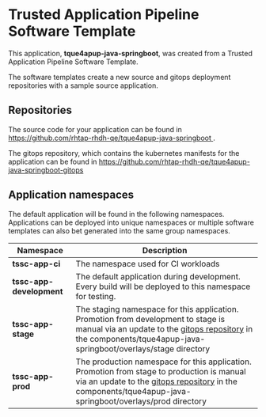 # Trusted Application Pipeline Software Template

This application, **tque4apup-java-springboot**, was created from a Trusted Application Pipeline Software Template.

The software templates create a new source and gitops deployment repositories with a sample source application. 

## Repositories

The source code for your application can be found in [https://github.com/rhtap-rhdh-qe/tque4apup-java-springboot ](https://github.com/rhtap-rhdh-qe/tque4apup-java-springboot ).
 
The gitops repository, which contains the kubernetes manifests for the application can be found in 
[https://github.com/rhtap-rhdh-qe/tque4apup-java-springboot-gitops ](https://github.com/rhtap-rhdh-qe/tque4apup-java-springboot-gitops ) 

## Application namespaces 

The default application will be found in the following namespaces. Applications can be deployed into unique namespaces or multiple software templates can also bet generated into the same group namespaces.  

|  Namespace   |  Description   |  
| -------- | -------- |
| **tssc-app-ci** | The namespace used for CI workloads |
| **tssc-app-development** | The default application during development. Every build will be deployed to this namespace for testing. |
| **tssc-app-stage** | The staging namespace for this application. Promotion from development to stage is manual via an update to the [gitops repository](https://github.com/rhtap-rhdh-qe/tque4apup-java-springboot-gitops ) in the components/tque4apup-java-springboot/overlays/stage directory |
| **tssc-app-prod** | The production namespace for this application. Promotion from stage to production is manual via an update to the [gitops repository](https://github.com/rhtap-rhdh-qe/tque4apup-java-springboot-gitops ) in the components/tque4apup-java-springboot/overlays/prod directory |